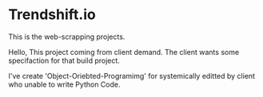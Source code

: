 # Trendshift.io
This is the web-scrapping projects.

Hello,
This project coming from client demand. The client wants some specifaction for that build project. 

I've create 'Object-Oriebted-Programimg' for systemically editted by client who unable to write Python Code. 

